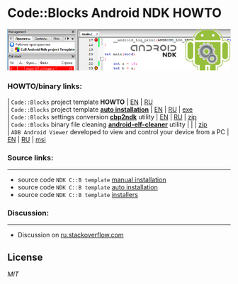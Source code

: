 
# Code::Blocks Android NDK HOWTO

![Image10](img/banner.png)

### HOWTO/binary links:

| `Code::Blocks` project template __HOWTO__ | [EN](https://clnviewer.github.io/Code-Blocks-Android-NDK/README.EN.html) | [RU](https://clnviewer.github.io/Code-Blocks-Android-NDK/README.RU.html)  
| `Code::Blocks` project template [__auto installation__](https://github.com/ClnViewer/Code-Blocks-Android-NDK/tree/master/CB-Template/autoinstall/src/CodeBlocks/templates/wizard/ndk_android) | [EN](https://clnviewer.github.io/Code-Blocks-Android-NDK/CBNDKAUTOINSTALL.EN.html) | [RU](https://clnviewer.github.io/Code-Blocks-Android-NDK/CBNDKAUTOINSTALL.RU.html) | [exe](https://clnviewer.github.io/Code-Blocks-Android-NDK/CodeBlocksNdkTemplate.exe)  
| `Code::Blocks` settings conversion [__cbp2ndk__](https://github.com/ClnViewer/Code-Blocks-Android-NDK/tree/master/cbp2ndk) utility | [EN](https://clnviewer.github.io/Code-Blocks-Android-NDK/CBP2NDK.EN.html) | [RU](https://clnviewer.github.io/Code-Blocks-Android-NDK/CBP2NDK.RU.html) | [zip](https://clnviewer.github.io/Code-Blocks-Android-NDK/cbp2ndk.zip)  
| `Code::Blocks` binary file cleaning [__android-elf-cleaner__](https://github.com/ClnViewer/Code-Blocks-Android-NDK/tree/master/android-elf-cleaner) utility | | | [zip](https://clnviewer.github.io/Code-Blocks-Android-NDK/android-elf-cleaner.zip)  
| `ADB Android Viewer` developed to view and control your device from a PC | [EN](https://clnviewer.github.io/Code-Blocks-Android-NDK/ADBANDROIDVIEWER.EN.html) | [RU](https://clnviewer.github.io/Code-Blocks-Android-NDK/ADBANDROIDVIEWER.RU.html) | [msi](https://clnviewer.github.io/ADB-Android-Viewer/dist/Android-ADB-Viewer.msi)  

### Source links:

----------

- source code `NDK C::B template` [manual installation](https://github.com/ClnViewer/Code-Blocks-Android-NDK/tree/master/CB-Template/)  
- source code `NDK C::B template` [auto installation](https://github.com/ClnViewer/Code-Blocks-Android-NDK/tree/master/CB-Template/autoinstall/src/CodeBlocks/templates/wizard/ndk_android)  
- source code `NDK C::B template` [installers](https://github.com/ClnViewer/Code-Blocks-Android-NDK/tree/master/CB-Template/autoinstall)  

### Discussion:

----------

- Discussion on [ru.stackoverflow.com](https://ru.stackoverflow.com/questions/972826/codeblocks-android-ndk/972896#972896)  

## License

_MIT_
